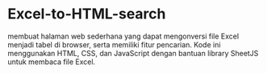 # Excel-to-HTML-search
membuat halaman web sederhana yang dapat mengonversi file Excel menjadi tabel di browser, serta memiliki fitur pencarian. Kode ini menggunakan HTML, CSS, dan JavaScript dengan bantuan library SheetJS untuk membaca file Excel.
